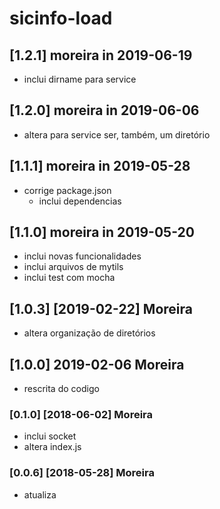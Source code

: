 # sicinfo-load

## [1.2.1] moreira in 2019-06-19
- inclui dirname para service

## [1.2.0] moreira in 2019-06-06
- altera para service ser, também, um diretório

## [1.1.1] moreira in 2019-05-28
- corrige package.json
  - inclui dependencias

## [1.1.0] moreira in 2019-05-20
- inclui novas funcionalidades
- inclui arquivos de mytils
- inclui test com mocha

## [1.0.3] [2019-02-22] Moreira
- altera organização de diretórios

## [1.0.0] 2019-02-06 Moreira
- rescrita do codigo

### [0.1.0] [2018-06-02] Moreira
- inclui socket
- altera index.js

### [0.0.6] [2018-05-28] Moreira
- atualiza